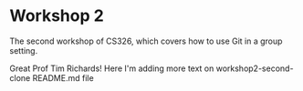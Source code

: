 # Workshop 2

The second workshop of CS326, which covers how to use Git in a group setting.

Great Prof Tim Richards!
Here I'm adding more text on workshop2-second-clone README.md file

